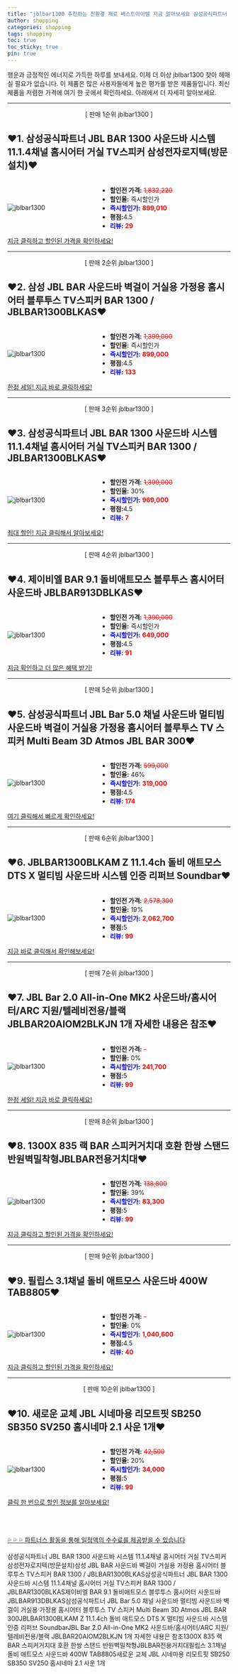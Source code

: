 ```yaml
---
title: "jblbar1300 추천하는 친환경 재료 베스트아이템 지금 알아보세요 삼성공식파트너 JBL BAR 1300 사운드바"
author: shopping
categories: shopping
tags: shopping
toc: true
toc_sticky: true
pin: true
---
```

행운과 긍정적인 에너지로 가득한 하루를 보내세요. 이제 더 이상 jblbar1300 찾아 헤매실 필요가 없습니다. 이 제품은 많은 사용자들에게 높은 평가를 받은 제품들입니다. 최신 제품을 저렴한 가격에 여기 한 곳에서 확인하세요. 아래에서 더 자세히 알아보세요.

---
<p class="toplist" style="margin: 0 auto; display: block; width: fit-content;">[ 판매 1순위 jblbar1300 ]</p>

<h2><strong>❤️1. 삼성공식파트너 JBL BAR 1300 사운드바 시스템 11.1.4채널 홈시어터 거실 TV스피커 삼성전자로지텍(방문설치)❤️</strong></h2>

<div style="display: flex; align-items: center;">
    <div style="flex: 0.4;">
        <img src="https://thumbnail8.coupangcdn.com/thumbnails/remote/230x230ex/image/vendor_inventory/4cad/8220c418e3acce98ed9c75e6901b8f1f831609c59d5cacf8cffd3965a0a0.jpg" alt="jblbar1300" style="max-width: 100%;">
    </div>
    <div style="flex: 0.6; margin-left: 10px;">
        <ul>
            <li><strong>할인전 가격:</strong> <del style="color: red;">1,832,220</del></li>
            <li><strong>할인율:</strong> 즉시할인가</li>
            <li><span style='color:blue'><strong>즉시할인가:</strong></span> <span style='color:red'><strong>899,010</strong></span></li>
            <li><strong>평점:</strong>4.5</li>
            <li><span style='color:blue'><strong>리뷰:</strong></span> <span style='color:red'><strong>29</strong></span></li>
        </ul>
    </div>
</div>
<div class="center">
    <a href="https://William4Davisa.github.io?lptag=AF9450613&subid=githubio&pageKey=7144073128&traceid=V0-153&itemId=17946156150&vendorItemId=85103962782" class="myButton">
        지금 클릭하고 할인된 가격을 확인하세요!
    </a>
</div>


---
<p class="toplist" style="margin: 0 auto; display: block; width: fit-content;">[ 판매 2순위 jblbar1300 ]</p>

<h2><strong>❤️2. 삼성 JBL BAR 사운드바 벽걸이 거실용 가정용 홈시어터 블루투스 TV스피커 BAR 1300 / JBLBAR1300BLKAS❤️</strong></h2>

<div style="display: flex; align-items: center;">
    <div style="flex: 0.4;">
        <img src="https://thumbnail8.coupangcdn.com/thumbnails/remote/230x230ex/image/vendor_inventory/4cad/8220c418e3acce98ed9c75e6901b8f1f831609c59d5cacf8cffd3965a0a0.jpg" alt="jblbar1300" style="max-width: 100%;">
    </div>
    <div style="flex: 0.6; margin-left: 10px;">
        <ul>
            <li><strong>할인전 가격:</strong> <del style="color: red;">1,399,000</del></li>
            <li><strong>할인율:</strong> 즉시할인가</li>
            <li><span style='color:blue'><strong>즉시할인가:</strong></span> <span style='color:red'><strong>899,000</strong></span></li>
            <li><strong>평점:</strong>4.5</li>
            <li><span style='color:blue'><strong>리뷰:</strong></span> <span style='color:red'><strong>133</strong></span></li>
        </ul>
    </div>
</div>
<div class="center">
    <a href="https://William4Davisa.github.io?lptag=AF9450613&subid=githubio&pageKey=7425240541&traceid=V0-153&itemId=19272444859&vendorItemId=85291910803" class="myButton">
        한정 세일! 지금 바로 클릭하세요!
    </a>
</div>


---
<p class="toplist" style="margin: 0 auto; display: block; width: fit-content;">[ 판매 3순위 jblbar1300 ]</p>

<h2><strong>❤️3. 삼성공식파트너 JBL BAR 1300 사운드바 시스템 11.1.4채널 홈시어터 거실 TV스피커 BAR 1300 / JBLBAR1300BLKAS❤️</strong></h2>

<div style="display: flex; align-items: center;">
    <div style="flex: 0.4;">
        <img src="https://thumbnail8.coupangcdn.com/thumbnails/remote/230x230ex/image/vendor_inventory/4cad/8220c418e3acce98ed9c75e6901b8f1f831609c59d5cacf8cffd3965a0a0.jpg" alt="jblbar1300" style="max-width: 100%;">
    </div>
    <div style="flex: 0.6; margin-left: 10px;">
        <ul>
            <li><strong>할인전 가격:</strong> <del style="color: red;">1,399,000</del></li>
            <li><strong>할인율:</strong> 30%</li>
            <li><span style='color:blue'><strong>즉시할인가:</strong></span> <span style='color:red'><strong>969,000</strong></span></li>
            <li><strong>평점:</strong>4.5</li>
            <li><span style='color:blue'><strong>리뷰:</strong></span> <span style='color:red'><strong>7</strong></span></li>
        </ul>
    </div>
</div>
<div class="center">
    <a href="https://William4Davisa.github.io?lptag=AF9450613&subid=githubio&pageKey=7771684178&traceid=V0-153&itemId=19572855051&vendorItemId=85103962798" class="myButton">
        최대 할인! 지금 클릭해서 알아보세요!
    </a>
</div>


---
<p class="toplist" style="margin: 0 auto; display: block; width: fit-content;">[ 판매 4순위 jblbar1300 ]</p>

<h2><strong>❤️4. 제이비엘 BAR 9.1 돌비애트모스 블루투스 홈시어터 사운드바 JBLBAR913DBLKAS❤️</strong></h2>

<div style="display: flex; align-items: center;">
    <div style="flex: 0.4;">
        <img src="https://thumbnail7.coupangcdn.com/thumbnails/remote/230x230ex/image/vendor_inventory/a92e/fcd94dc77d344d7498c6518a9071b924ad3ff8d1ed62816cb7c5f32e0d35.jpg" alt="jblbar1300" style="max-width: 100%;">
    </div>
    <div style="flex: 0.6; margin-left: 10px;">
        <ul>
            <li><strong>할인전 가격:</strong> <del style="color: red;">1,390,000</del></li>
            <li><strong>할인율:</strong> 즉시할인가</li>
            <li><span style='color:blue'><strong>즉시할인가:</strong></span> <span style='color:red'><strong>649,000</strong></span></li>
            <li><strong>평점:</strong>4.5</li>
            <li><span style='color:blue'><strong>리뷰:</strong></span> <span style='color:red'><strong>91</strong></span></li>
        </ul>
    </div>
</div>
<div class="center">
    <a href="https://William4Davisa.github.io?lptag=AF9450613&subid=githubio&pageKey=1821705295&traceid=V0-153&itemId=3099829717&vendorItemId=79899023281" class="myButton">
        지금 확인하고 더 많은 혜택 받기!
    </a>
</div>


---
<p class="toplist" style="margin: 0 auto; display: block; width: fit-content;">[ 판매 5순위 jblbar1300 ]</p>

<h2><strong>❤️5. 삼성공식파트너 JBL Bar 5.0 채널 사운드바 멀티빔 사운드바 벽걸이 거실용 가정용 홈시어터 블루투스 TV 스피커 Multi Beam 3D Atmos JBL BAR 300❤️</strong></h2>

<div style="display: flex; align-items: center;">
    <div style="flex: 0.4;">
        <img src="https://thumbnail6.coupangcdn.com/thumbnails/remote/230x230ex/image/vendor_inventory/948c/602973eb70b22176bfd13aa51b86ed75314b2519a417d6978d609e44f557.jpg" alt="jblbar1300" style="max-width: 100%;">
    </div>
    <div style="flex: 0.6; margin-left: 10px;">
        <ul>
            <li><strong>할인전 가격:</strong> <del style="color: red;">599,000</del></li>
            <li><strong>할인율:</strong> 46%</li>
            <li><span style='color:blue'><strong>즉시할인가:</strong></span> <span style='color:red'><strong>319,000</strong></span></li>
            <li><strong>평점:</strong>4.5</li>
            <li><span style='color:blue'><strong>리뷰:</strong></span> <span style='color:red'><strong>174</strong></span></li>
        </ul>
    </div>
</div>
<div class="center">
    <a href="https://William4Davisa.github.io?lptag=AF9450613&subid=githubio&pageKey=7444304907&traceid=V0-153&itemId=19365616116&vendorItemId=80461918064" class="myButton">
        여기 클릭해서 빠르게 확인하세요!
    </a>
</div>


---
<p class="toplist" style="margin: 0 auto; display: block; width: fit-content;">[ 판매 6순위 jblbar1300 ]</p>

<h2><strong>❤️6. JBLBAR1300BLKAM Z 11.1.4ch 돌비 애트모스 DTS X 멀티빔 사운드바 시스템 인증 리퍼브 Soundbar❤️</strong></h2>

<div style="display: flex; align-items: center;">
    <div style="flex: 0.4;">
        <img src="https://thumbnail9.coupangcdn.com/thumbnails/remote/230x230ex/image/vendor_inventory/78d1/cc69e5969c7654f1edbf7a0da89579a623aa0bf41c285764d21461be36bc.jpg" alt="jblbar1300" style="max-width: 100%;">
    </div>
    <div style="flex: 0.6; margin-left: 10px;">
        <ul>
            <li><strong>할인전 가격:</strong> <del style="color: red;">2,578,300</del></li>
            <li><strong>할인율:</strong> 19%</li>
            <li><span style='color:blue'><strong>즉시할인가:</strong></span> <span style='color:red'><strong>2,062,700</strong></span></li>
            <li><strong>평점:</strong>5</li>
            <li><span style='color:blue'><strong>리뷰:</strong></span> <span style='color:red'><strong>99</strong></span></li>
        </ul>
    </div>
</div>
<div class="center">
    <a href="https://William4Davisa.github.io?lptag=AF9450613&subid=githubio&pageKey=7711766564&traceid=V0-153&itemId=20673967158&vendorItemId=88008190124" class="myButton">
        지금 바로 클릭해서 확인해보세요!
    </a>
</div>


---
<p class="toplist" style="margin: 0 auto; display: block; width: fit-content;">[ 판매 7순위 jblbar1300 ]</p>

<h2><strong>❤️7. JBL Bar 2.0 All-in-One MK2 사운드바/홈시어터/ARC 지원/텔레비전용/블랙 JBLBAR20AIOM2BLKJN 1개 자세한 내용은 참조❤️</strong></h2>

<div style="display: flex; align-items: center;">
    <div style="flex: 0.4;">
        <img src="https://thumbnail8.coupangcdn.com/thumbnails/remote/230x230ex/image/vendor_inventory/12de/ee249cb3ae48d1ad8faa857fb1bb95dc31d4005de4b0fe177c9fdbbc9c32.jpg" alt="jblbar1300" style="max-width: 100%;">
    </div>
    <div style="flex: 0.6; margin-left: 10px;">
        <ul>
            <li><strong>할인전 가격:</strong> <del style="color: red;">-</del></li>
            <li><strong>할인율:</strong> 0%</li>
            <li><span style='color:blue'><strong>즉시할인가:</strong></span> <span style='color:red'><strong>241,700</strong></span></li>
            <li><strong>평점:</strong>5</li>
            <li><span style='color:blue'><strong>리뷰:</strong></span> <span style='color:red'><strong>99</strong></span></li>
        </ul>
    </div>
</div>
<div class="center">
    <a href="https://William4Davisa.github.io?lptag=AF9450613&subid=githubio&pageKey=7163312980&traceid=V0-153&itemId=18031846488&vendorItemId=85186502299" class="myButton">
        한정 세일! 지금 바로 클릭하세요!
    </a>
</div>


---
<p class="toplist" style="margin: 0 auto; display: block; width: fit-content;">[ 판매 8순위 jblbar1300 ]</p>

<h2><strong>❤️8. 1300X 835 랙 BAR 스피커거치대 호환 한쌍 스탠드 반원벽밀착형JBLBAR전용거치대❤️</strong></h2>

<div style="display: flex; align-items: center;">
    <div style="flex: 0.4;">
        <img src="https://thumbnail6.coupangcdn.com/thumbnails/remote/230x230ex/image/vendor_inventory/498d/425d2c1b0b7bf9fad32d1a7a49537a58291c58926f290bf2143e71e0a58a.jpg" alt="jblbar1300" style="max-width: 100%;">
    </div>
    <div style="flex: 0.6; margin-left: 10px;">
        <ul>
            <li><strong>할인전 가격:</strong> <del style="color: red;">138,800</del></li>
            <li><strong>할인율:</strong> 39%</li>
            <li><span style='color:blue'><strong>즉시할인가:</strong></span> <span style='color:red'><strong>83,300</strong></span></li>
            <li><strong>평점:</strong>5</li>
            <li><span style='color:blue'><strong>리뷰:</strong></span> <span style='color:red'><strong>99</strong></span></li>
        </ul>
    </div>
</div>
<div class="center">
    <a href="https://William4Davisa.github.io?lptag=AF9450613&subid=githubio&pageKey=8068565699&traceid=V0-153&itemId=22700815494&vendorItemId=89736415842" class="myButton">
        지금 클릭하고 할인된 가격을 확인하세요!
    </a>
</div>


---
<p class="toplist" style="margin: 0 auto; display: block; width: fit-content;">[ 판매 9순위 jblbar1300 ]</p>

<h2><strong>❤️9. 필립스 3.1채널 돌비 애트모스 사운드바 400W TAB8805❤️</strong></h2>

<div style="display: flex; align-items: center;">
    <div style="flex: 0.4;">
        <img src="https://thumbnail7.coupangcdn.com/thumbnails/remote/230x230ex/image/vendor_inventory/b624/dd1b3882d2a882b8f64c8b2ff8d62e71a738c3f124786972fa2dbb4bc062.jpg" alt="jblbar1300" style="max-width: 100%;">
    </div>
    <div style="flex: 0.6; margin-left: 10px;">
        <ul>
            <li><strong>할인전 가격:</strong> <del style="color: red;">-</del></li>
            <li><strong>할인율:</strong> 0%</li>
            <li><span style='color:blue'><strong>즉시할인가:</strong></span> <span style='color:red'><strong>1,040,600</strong></span></li>
            <li><strong>평점:</strong>4.5</li>
            <li><span style='color:blue'><strong>리뷰:</strong></span> <span style='color:red'><strong>40</strong></span></li>
        </ul>
    </div>
</div>
<div class="center">
    <a href="https://William4Davisa.github.io?lptag=AF9450613&subid=githubio&pageKey=6213282935&traceid=V0-153&itemId=12395707685&vendorItemId=86141325965" class="myButton">
        지금 클릭하고 할인된 가격을 확인하세요!
    </a>
</div>


---
<p class="toplist" style="margin: 0 auto; display: block; width: fit-content;">[ 판매 10순위 jblbar1300 ]</p>

<h2><strong>❤️10. 새로운 교체 JBL 시네마용 리모트핏 SB250 SB350 SV250 홈시네마 2.1 사운 1개❤️</strong></h2>

<div style="display: flex; align-items: center;">
    <div style="flex: 0.4;">
        <img src="https://thumbnail7.coupangcdn.com/thumbnails/remote/230x230ex/image/vendor_inventory/912f/32eac30d451681eaf9ede54b828d0ea2ea500433ec04b1852816c567b274.jpg" alt="jblbar1300" style="max-width: 100%;">
    </div>
    <div style="flex: 0.6; margin-left: 10px;">
        <ul>
            <li><strong>할인전 가격:</strong> <del style="color: red;">42,500</del></li>
            <li><strong>할인율:</strong> 20%</li>
            <li><span style='color:blue'><strong>즉시할인가:</strong></span> <span style='color:red'><strong>34,000</strong></span></li>
            <li><strong>평점:</strong>5</li>
            <li><span style='color:blue'><strong>리뷰:</strong></span> <span style='color:red'><strong>99</strong></span></li>
        </ul>
    </div>
</div>
<div class="center">
    <a href="https://William4Davisa.github.io?lptag=AF9450613&subid=githubio&pageKey=7403494541&traceid=V0-153&itemId=19167161427&vendorItemId=90292962265" class="myButton">
        클릭 한 번으로 할인 정보를 알아보세요!
    </a>
</div>

<br><br><br>[💦 💦 💦 파트너스 활동을 통해 일정액의 수수료를 제공받을 수 있습니다](https://link.coupang.com/a/bcpT2c)<br><br>삼성공식파트너 JBL BAR 1300 사운드바 시스템 11.1.4채널 홈시어터 거실 TV스피커 삼성전자로지텍(방문설치)삼성 JBL BAR 사운드바 벽걸이 거실용 가정용 홈시어터 블루투스 TV스피커 BAR 1300 / JBLBAR1300BLKAS삼성공식파트너 JBL BAR 1300 사운드바 시스템 11.1.4채널 홈시어터 거실 TV스피커 BAR 1300 / JBLBAR1300BLKAS제이비엘 BAR 9.1 돌비애트모스 블루투스 홈시어터 사운드바 JBLBAR913DBLKAS삼성공식파트너 JBL Bar 5.0 채널 사운드바 멀티빔 사운드바 벽걸이 거실용 가정용 홈시어터 블루투스 TV 스피커 Multi Beam 3D Atmos JBL BAR 300JBLBAR1300BLKAM Z 11.1.4ch 돌비 애트모스 DTS X 멀티빔 사운드바 시스템 인증 리퍼브 SoundbarJBL Bar 2.0 All-in-One MK2 사운드바/홈시어터/ARC 지원/텔레비전용/블랙 JBLBAR20AIOM2BLKJN 1개 자세한 내용은 참조1300X 835 랙 BAR 스피커거치대 호환 한쌍 스탠드 반원벽밀착형JBLBAR전용거치대필립스 3.1채널 돌비 애트모스 사운드바 400W TAB8805새로운 교체 JBL 시네마용 리모트핏 SB250 SB350 SV250 홈시네마 2.1 사운 1개
